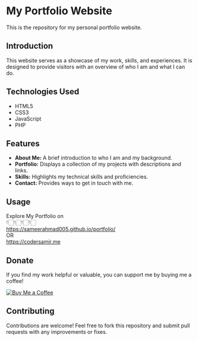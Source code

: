 # My Portfolio Website

This is the repository for my personal portfolio website.

## Introduction

This website serves as a showcase of my work, skills, and experiences. It is designed to provide visitors with an overview of who I am and what I can do.

## Technologies Used

- HTML5
- CSS3
- JavaScript
- PHP

## Features

- **About Me:** A brief introduction to who I am and my background.
- **Portfolio:** Displays a collection of my projects with descriptions and links.
- **Skills:** Highlights my technical skills and proficiencies.
- **Contact:** Provides ways to get in touch with me.

## Usage

Explore My Portfolio on <br> 👇🏻👇🏻👇🏻👇🏻 <br>
https://sameerahmad005.github.io/portfolio/ <br>
OR <br>
https://codersamir.me

## Donate

If you find my work helpful or valuable, you can support me by buying me a coffee!  

[![Buy Me a Coffee](https://img.shields.io/badge/Buy%20Me%20a%20Coffee-Donate-yellow.svg)](https://www.buymeacoffee.com/sameerahmad005)

## Contributing

Contributions are welcome! Feel free to fork this repository and submit pull requests with any improvements or fixes.
